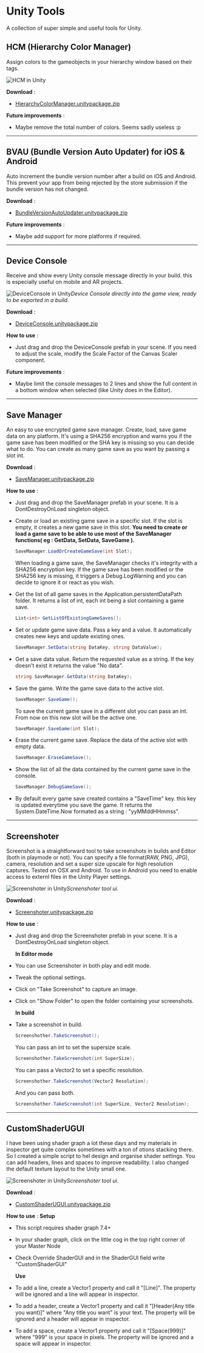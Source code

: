 # Unity Tools
A collection of super simple and useful tools for Unity.


## HCM (Hierarchy Color Manager)
Assign colors to the gameobjects in your hierarchy window based on their tags.

![HCM in Unity](https://ferdinanddervieux.com/ImageHosting/HCM2.png)

**Download** :
- [HierarchyColorManager.unitypackage.zip](https://github.com/dyfer08/UnityTools/raw/master/Unity%20Tools/Assets/Unity%20Packages/HierarchyColorManager.unitypackage.zip)

**Future improvements** :
- Maybe remove the total number of colors. Seems sadly useless :p

---

## BVAU (Bundle Version Auto Updater) for iOS & Android
Auto increment the bundle version number after a build on iOS and Android. This prevent your app from being rejected by the store submission if the bundle version has not changed.

**Download** :
- [BundleVersionAutoUpdater.unitypackage.zip](https://github.com/dyfer08/UnityTools/raw/master/Unity%20Tools/Assets/Unity%20Packages/BundleVersionAutoUpdater.unitypackage.zip)

**Future improvements** :
- Maybe add support for more platforms if required.

---

## Device Console
Receive and show every Unity console message directly in your build. this is especially useful on mobile and AR projects.

![DeviceConsole in Unity](https://ferdinanddervieux.com/ImageHosting/DeviceConsole.png)*Device Console directly into the game view, ready to be exported in a build.*

**Download** :
- [DeviceConsole.unitypackage.zip](https://github.com/dyfer08/UnityTools/raw/master/Unity%20Tools/Assets/Unity%20Packages/DeviceConsole.unitypackage.zip)

**How to use** :
- Just drag and drop the DeviceConsole prefab in your scene. If you need to adjust the scale, modify the Scale Factor of the Canvas Scaler component.

**Future improvements** :
- Maybe limit the console messages to 2 lines and show the full content in a bottom window when selected (like Unity does in the Editor).

---

## Save Manager
An easy to use encrypted game save manager. Create, load, save game data on any platform. It's using a SHA256 encryption and warns you if the game save has been modified or the SHA key is missing so you can decide what to do. You can create as many game save as you want by passing a slot int.

**Download** :
- [SaveManager.unitypackage.zip](https://github.com/dyfer08/UnityTools/raw/master/Unity%20Tools/Assets/Unity%20Packages/SaveManager.unitypackage.zip)

**How to use** :
- Just drag and drop the SaveManager prefab in your scene. It is a DontDestroyOnLoad singleton object.
- Create or load an existing game save in a specific slot. If the slot is empty, it creates a new game save in this slot.
**You need to create or load a game save to be able to use most of the SaveManager functions( eg : GetData, SetData, SaveGame ).**
  ```csharp
  SaveManager.LoadOrCreateGameSave(int Slot);
  ```
  When loading a game save, the SaveManager checks it's integrity with a SHA256 encryption key. If the game save has been modified or the SHA256 key is missing, it triggers a Debug.LogWarning and you can decide to ignore it or react as you wish.

- Get the list of all game saves in the Application.persistentDataPath folder. It returns a list of int, each int being a slot containing a game save.
  ```csharp
  List<int> GetListOfExistingGameSaves();
  ```
- Set or update game save data. Pass a key and a value. It automatically creates new keys and update existing ones.
  ```csharp
  SaveManager.SetData(string DataKey, string DataValue);
  ```
- Get a save data value. Return the requested value as a string. If the key doesn't exist it returns the value "No data".
  ```csharp
  string SaveManager.GetData(string DataKey);
  ```
- Save the game. Write the game save data to the active slot.
  ```csharp
  SaveManager.SaveGame();
  ```
  To save the current game save in a different slot you can pass an int. From now on this new slot will be the active one.
  ```csharp
  SaveManager.SaveGame(int Slot);
  ```  
- Erase the current game save. Replace the data of the active slot with empty data.
  ```csharp
  SaveManager.EraseGameSave();
  ```
- Show the list of all the data contained by the current game save in the console.
  ```csharp
  SaveManager.DebugGameSave();
  ```
- By default every game save created contains a "SaveTime" key. this key is updated everytime you save the game. It returns the System.DateTime.Now formated as a string : "yyMMddHHmmss".

---

## Screenshoter
Screenshot is a straightforward tool to take screenshots in builds and Editor (both in playmode or not). You can specify a file format(RAW, PNG, JPG), camera, resolution and set a super size upscale for high resolution captures. Tested on OSX and Android. To use in Android you need to enable access to externl files in the Unity Player settings.

![Screenshoter in Unity](https://ferdinanddervieux.com/ImageHosting/Screenshoter2.png)*Screenshoter tool ui.*

**Download** :
- [Screenshoter.unitypackage.zip](https://github.com/dyfer08/UnityTools/raw/master/Unity%20Tools/Assets/Unity%20Packages/Screenshoter.unitypackage.zip)

**How to use** :
- Just drag and drop the Screenshoter prefab in your scene. It is a DontDestroyOnLoad singleton object.

  
  **In Editor mode**
- You can use Screenshoter in both play and edit mode.
- Tweak the optional settings.
- Click on "Take Screenshot" to capture an image.
- Click on "Show Folder" to open the folder containing your screenshots.

  
  **In build**
- Take a screenshot in build.
  ```csharp
  Screenshother.TakeScreenshot();
  ```
  You can pass an int to set the supersize scale.
  ```csharp
  Screenshother.TakeScreenshot(int SuperSize);
  ```
  You can pass a Vector2 to set a specific resolution.
  ```csharp
  Screenshother.TakeScreenshot(Vector2 Resolution);
  ```
  And you can pass both.
  ```csharp
  Screenshother.TakeScreenshot(int SuperSize, Vector2 Resolution);
  ```

---

## CustomShaderUGUI
I have been using shader graph a lot these days and my materials in inspector get quite complex sometimes with a ton of otions stacking there. So I created a simple script to hel design and organise shader settings. You can add headers, lines and spaces to improve readability. I also changed the default texture layout to the Unity small one.

![Screenshoter in Unity](https://ferdinanddervieux.com/ImageHosting/Screenshoter2.png)*Screenshoter tool ui.*

**Download** :
- [CustomShaderUGUI.unitypackage.zip](https://github.com/dyfer08/UnityTools/raw/master/Unity%20Tools/Assets/Unity%20Packages/Screenshoter.unitypackage.zip)

**How to use** :
  **Setup**
- This script requires shader graph 7.4+
- In your shader graph, click on the little cog in the top right corner of your Master Node
- Check Override ShaderGUI and in the ShaderGUI field write "CustomShaderGUI"

  **Use**
- To add a line, create a Vector1 property and call it "[Line]". The property will be ignored and a line will appear in inspector.
- To add a header, create a Vector1 property and call it "[Header(Any title you want)]" where "Any title you want" is your text. The property will be ignored and a header will appear in inspector.
- To add a space, create a Vector1 property and call it "[Space(999)]" where "999" is your space in pixels. The property will be ignored and a space will appear in inspector.
